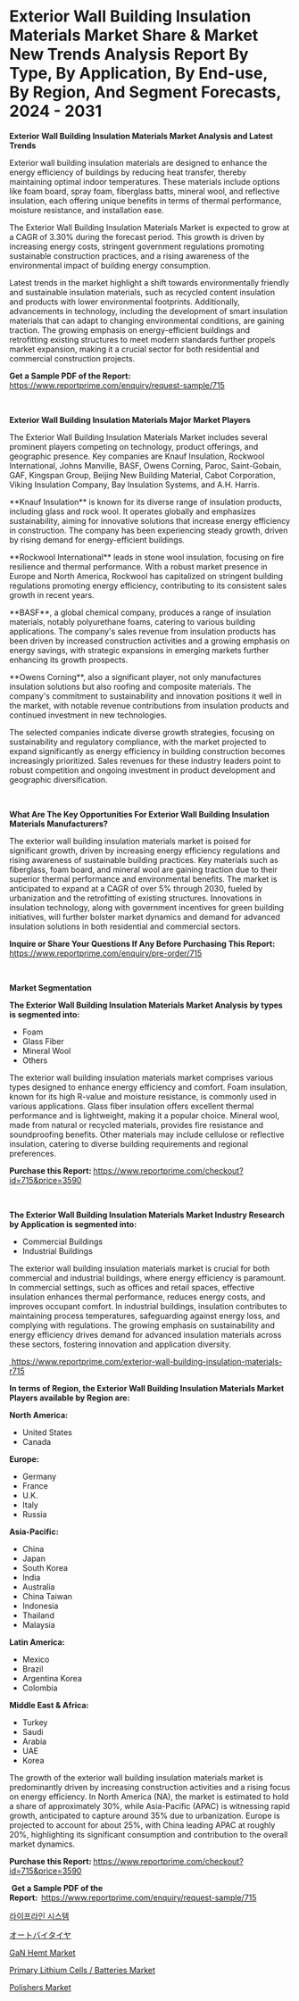 <p><h1>Exterior Wall Building Insulation Materials Market Share & Market New Trends Analysis Report By Type, By Application, By End-use, By Region, And Segment Forecasts, 2024 - 2031</h1></p><p><strong>Exterior Wall Building Insulation Materials Market Analysis and Latest Trends</strong></p>
<p><p>Exterior wall building insulation materials are designed to enhance the energy efficiency of buildings by reducing heat transfer, thereby maintaining optimal indoor temperatures. These materials include options like foam board, spray foam, fiberglass batts, mineral wool, and reflective insulation, each offering unique benefits in terms of thermal performance, moisture resistance, and installation ease.</p><p>The Exterior Wall Building Insulation Materials Market is expected to grow at a CAGR of 3.30% during the forecast period. This growth is driven by increasing energy costs, stringent government regulations promoting sustainable construction practices, and a rising awareness of the environmental impact of building energy consumption. </p><p>Latest trends in the market highlight a shift towards environmentally friendly and sustainable insulation materials, such as recycled content insulation and products with lower environmental footprints. Additionally, advancements in technology, including the development of smart insulation materials that can adapt to changing environmental conditions, are gaining traction. The growing emphasis on energy-efficient buildings and retrofitting existing structures to meet modern standards further propels market expansion, making it a crucial sector for both residential and commercial construction projects. </p></p>
<p><strong>Get a Sample PDF of the Report:&nbsp;</strong> <a href="https://www.reportprime.com/enquiry/request-sample/715">https://www.reportprime.com/enquiry/request-sample/715</a></p>
<p>&nbsp;</p>
<p><strong>Exterior Wall Building Insulation Materials Major Market Players</strong></p>
<p><p>The Exterior Wall Building Insulation Materials Market includes several prominent players competing on technology, product offerings, and geographic presence. Key companies are Knauf Insulation, Rockwool International, Johns Manville, BASF, Owens Corning, Paroc, Saint-Gobain, GAF, Kingspan Group, Beijing New Building Material, Cabot Corporation, Viking Insulation Company, Bay Insulation Systems, and A.H. Harris.</p><p>**Knauf Insulation** is known for its diverse range of insulation products, including glass and rock wool. It operates globally and emphasizes sustainability, aiming for innovative solutions that increase energy efficiency in construction. The company has been experiencing steady growth, driven by rising demand for energy-efficient buildings.</p><p>**Rockwool International** leads in stone wool insulation, focusing on fire resilience and thermal performance. With a robust market presence in Europe and North America, Rockwool has capitalized on stringent building regulations promoting energy efficiency, contributing to its consistent sales growth in recent years.</p><p>**BASF**, a global chemical company, produces a range of insulation materials, notably polyurethane foams, catering to various building applications. The company's sales revenue from insulation products has been driven by increased construction activities and a growing emphasis on energy savings, with strategic expansions in emerging markets further enhancing its growth prospects.</p><p>**Owens Corning**, also a significant player, not only manufactures insulation solutions but also roofing and composite materials. The company's commitment to sustainability and innovation positions it well in the market, with notable revenue contributions from insulation products and continued investment in new technologies.</p><p>The selected companies indicate diverse growth strategies, focusing on sustainability and regulatory compliance, with the market projected to expand significantly as energy efficiency in building construction becomes increasingly prioritized. Sales revenues for these industry leaders point to robust competition and ongoing investment in product development and geographic diversification.</p></p>
<p>&nbsp;</p>
<p><strong>What Are The Key Opportunities For Exterior Wall Building Insulation Materials Manufacturers?</strong></p>
<p><p>The exterior wall building insulation materials market is poised for significant growth, driven by increasing energy efficiency regulations and rising awareness of sustainable building practices. Key materials such as fiberglass, foam board, and mineral wool are gaining traction due to their superior thermal performance and environmental benefits. The market is anticipated to expand at a CAGR of over 5% through 2030, fueled by urbanization and the retrofitting of existing structures. Innovations in insulation technology, along with government incentives for green building initiatives, will further bolster market dynamics and demand for advanced insulation solutions in both residential and commercial sectors.</p></p>
<p><strong>Inquire or Share Your Questions If Any Before Purchasing This Report:</strong> <a href="https://www.reportprime.com/enquiry/pre-order/715">https://www.reportprime.com/enquiry/pre-order/715</a></p>
<p>&nbsp;</p>
<p><strong>Market Segmentation</strong></p>
<p><strong>The Exterior Wall Building Insulation Materials Market Analysis by types is segmented into:</strong></p>
<p><ul><li>Foam</li><li>Glass Fiber</li><li>Mineral Wool</li><li>Others</li></ul></p>
<p><p>The exterior wall building insulation materials market comprises various types designed to enhance energy efficiency and comfort. Foam insulation, known for its high R-value and moisture resistance, is commonly used in various applications. Glass fiber insulation offers excellent thermal performance and is lightweight, making it a popular choice. Mineral wool, made from natural or recycled materials, provides fire resistance and soundproofing benefits. Other materials may include cellulose or reflective insulation, catering to diverse building requirements and regional preferences.</p></p>
<p><strong>Purchase this Report:&nbsp;</strong><a href="https://www.reportprime.com/checkout?id=715&price=3590">https://www.reportprime.com/checkout?id=715&price=3590</a></p>
<p>&nbsp;</p>
<p><strong>The Exterior Wall Building Insulation Materials Market Industry Research by Application is segmented into:</strong></p>
<p><ul><li>Commercial Buildings</li><li>Industrial Buildings</li></ul></p>
<p><p>The exterior wall building insulation materials market is crucial for both commercial and industrial buildings, where energy efficiency is paramount. In commercial settings, such as offices and retail spaces, effective insulation enhances thermal performance, reduces energy costs, and improves occupant comfort. In industrial buildings, insulation contributes to maintaining process temperatures, safeguarding against energy loss, and complying with regulations. The growing emphasis on sustainability and energy efficiency drives demand for advanced insulation materials across these sectors, fostering innovation and application diversity.</p></p>
<p><a href="https://www.reportprime.com/exterior-wall-building-insulation-materials-r715">&nbsp;https://www.reportprime.com/exterior-wall-building-insulation-materials-r715</a></p>
<p><strong>In terms of Region, the Exterior Wall Building Insulation Materials Market Players available by Region are:</strong></p>
<p>
    <p> <strong> North America: </strong>
        <ul>
            <li>United States</li>
            <li>Canada</li>
        </ul>
        </p> 
    <p> <strong> Europe: </strong>
        <ul>
            <li>Germany</li>
            <li>France</li>
            <li>U.K.</li>
            <li>Italy</li>
            <li>Russia</li>
        </ul>
        </p> 
    <p> <strong> Asia-Pacific: </strong>
        <ul>
            <li>China</li>
            <li>Japan</li>
            <li>South Korea</li>
            <li>India</li>
            <li>Australia</li>
            <li>China Taiwan</li>
            <li>Indonesia</li>
            <li>Thailand</li>
            <li>Malaysia</li>
        </ul>
        </p> 
    <p> <strong> Latin America: </strong>
        <ul>
            <li>Mexico</li>
            <li>Brazil</li>
            <li>Argentina Korea</li>
            <li>Colombia</li>
        </ul>
        </p> 
    <p> <strong> Middle East & Africa: </strong>
        <ul>
            <li>Turkey</li>
            <li>Saudi</li>
            <li>Arabia</li>
            <li>UAE</li>
            <li>Korea</li>
        </ul>
    </p>
    </p>
<p><p>The growth of the exterior wall building insulation materials market is predominantly driven by increasing construction activities and a rising focus on energy efficiency. In North America (NA), the market is estimated to hold a share of approximately 30%, while Asia-Pacific (APAC) is witnessing rapid growth, anticipated to capture around 35% due to urbanization. Europe is projected to account for about 25%, with China leading APAC at roughly 20%, highlighting its significant consumption and contribution to the overall market dynamics.</p></p>
<p><strong>Purchase this Report: </strong><a href="https://www.reportprime.com/checkout?id=715&price=3590">https://www.reportprime.com/checkout?id=715&price=3590</a></p>
<p>&nbsp;<strong>Get a Sample PDF of the Report:&nbsp;&nbsp;</strong><a href="https://www.reportprime.com/enquiry/request-sample/715">https://www.reportprime.com/enquiry/request-sample/715</a></p>
<p><strong></strong></p>
<p><p><a href="https://medium.com/@bobbykihnyt57786/%ED%98%84%EC%9E%AC-%EB%B0%8F-%EB%AF%B8%EB%9E%98-%EC%83%9D%EB%AA%85%EC%84%A0-%EC%8B%9C%EC%8A%A4%ED%85%9C-%EC%8B%9C%EC%9E%A5%EC%9D%98-%EC%A0%84%EB%A7%9D%EC%9D%80-%EB%AC%B4%EC%97%87%EC%9E%85%EB%8B%88%EA%B9%8C-%EC%8B%9C%EC%9E%A5-%EB%B6%84%EC%84%9D-%EB%B0%8F-%ED%96%A5%ED%9B%84-%EB%B0%A9%ED%96%A5-2024-2031-fc3efd046d45">라이프라인 시스템</a></p><p><a href="https://medium.com/@jeannesawayn2023/%E3%82%B0%E3%83%AD%E3%83%BC%E3%83%90%E3%83%AB%E3%82%AA%E3%83%BC%E3%83%88%E3%83%90%E3%82%A4%E3%82%BF%E3%82%A4%E3%83%A4%E6%A5%AD%E7%95%8C%E3%81%AE%E5%88%86%E6%9E%90-%E3%82%B7%E3%82%A7%E3%82%A2-%E6%88%90%E9%95%B7-%E3%83%88%E3%83%AC%E3%83%B3%E3%83%89-%E3%81%8A%E3%82%88%E3%81%B32024%E5%B9%B4%E3%81%8B%E3%82%892031%E5%B9%B4%E3%81%BE%E3%81%A7%E3%81%AE%E4%BA%88%E6%B8%AC-0f01762396e7">オートバイタイヤ</a></p><p><a href="https://medium.com/@rachel.payne546456/gan-hemt-market-size-share-analysis-growth-trends-forecasts-2024-2031-d445e7f112d1">GaN Hemt Market</a></p><p><a href="https://issuu.com/reportprime-2/docs/primary-lithium-cells-batteries-mar_09d3d7378f0a1e">Primary Lithium Cells / Batteries Market</a></p><p><a href="https://issuu.com/reportprime-2/docs/polishers-market-size-2030.pptx_ba4cece82ea51a">Polishers Market</a></p></p>